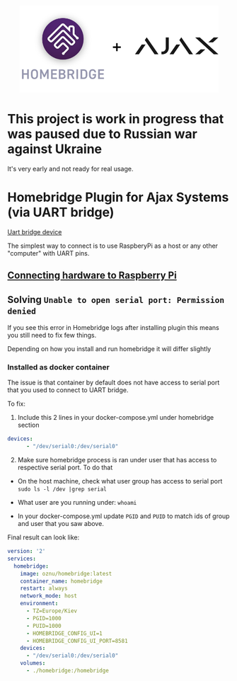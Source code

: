 
<p align="center">

<img src="./docs/logos.png" width="450">

</p>

# This project is work in progress that was paused due to Russian war against Ukraine
It's very early and not ready for real usage.

# Homebridge Plugin for Ajax Systems (via UART bridge)

[Uart bridge device](https://support.ajax.systems/en/manuals/uartbridge/)

The simplest way to connect is to use RaspberyPi as a host or any other "computer" with UART pins.

## [Connecting hardware to Raspberry Pi](./docs/raspberry-uart.md)

## Solving `Unable to open serial port: Permission denied`
If you see this error in Homebridge logs after installing plugin this means you still need to fix few things.

Depending on how you install and run homebridge it will differ slightly

### Installed as docker container
The issue is that container by default does not have access to serial port that you used to connect to UART bridge.

To fix:
1. Include this 2 lines in your docker-compose.yml under homebridge section
```yml
devices:
      - "/dev/serial0:/dev/serial0"
```
2. Make sure homebridge process is ran under user that has access to respective serial port.
To do that

  * On the host machine, check what user group has access to serial port `sudo ls -l /dev |grep serial`

  * What user are you running under: `whoami`
  * In your docker-compose.yml update `PGID` and `PUID` to match ids of group and user that you saw above.

Final result can look like:
```yml
version: '2'
services:
  homebridge:
    image: oznu/homebridge:latest
    container_name: homebridge
    restart: always
    network_mode: host
    environment:
      - TZ=Europe/Kiev
      - PGID=1000
      - PUID=1000
      - HOMEBRIDGE_CONFIG_UI=1
      - HOMEBRIDGE_CONFIG_UI_PORT=8581
    devices:
      - "/dev/serial0:/dev/serial0"
    volumes:
      - ./homebridge:/homebridge
```
